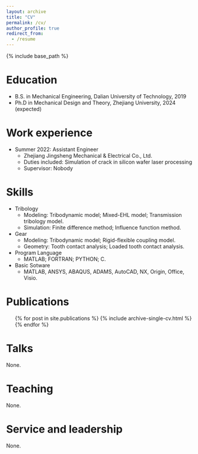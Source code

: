 ```yaml
---
layout: archive
title: "CV"
permalink: /cv/
author_profile: true
redirect_from:
  - /resume
---
```


{% include base_path %}

Education
======
* B.S. in Mechanical Engineering, Dalian University of Technology, 2019
* Ph.D in Mechanical Design and Theory, Zhejiang University, 2024 (expected)

Work experience
======
* Summer 2022: Assistant Engineer
  * Zhejiang Jingsheng Mechanical & Electrical Co., Ltd. 
  * Duties included: Simulation of crack in silicon wafer laser processing
  * Supervisor: Nobody
  
Skills
======
* Tribology
  * Modeling: Tribodynamic model; Mixed-EHL model; Transmission tribology model.
  * Simulation: Finite difference method; Influence function method.
* Gear
  * Modeling: Tribodynamic model; Rigid-flexible coupling model.
  * Geometry: Tooth contact analysis; Loaded tooth contact analysis.
* Program Language
  * MATLAB; FORTRAN; PYTHON; C.
* Basic Sotware
  * MATLAB, ANSYS, ABAQUS, ADAMS, AutoCAD, NX, Origin, Office, Visio.

Publications
======
  <ul>{% for post in site.publications %}
    {% include archive-single-cv.html %}
  {% endfor %}</ul>
  
Talks
======
  None.
  
Teaching
======
  None.
  
Service and leadership
======
  None.
